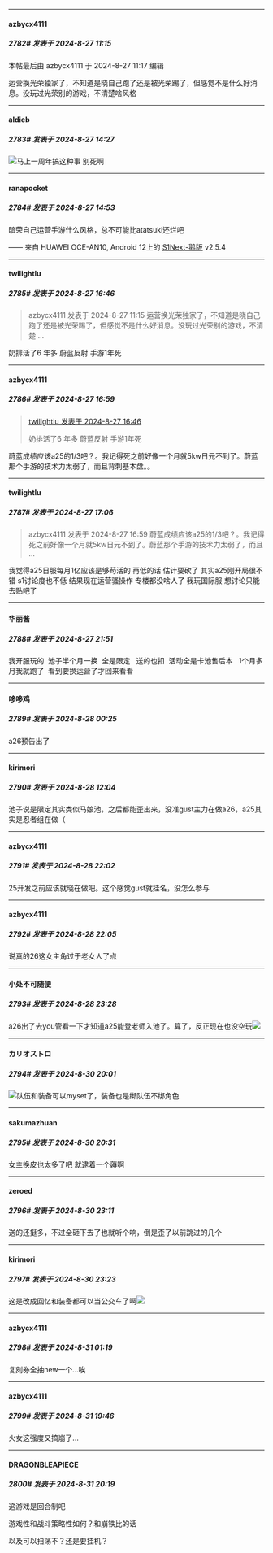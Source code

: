 ﻿
*****

####  azbycx4111  
##### 2782#       发表于 2024-8-27 11:15

 本帖最后由 azbycx4111 于 2024-8-27 11:17 编辑 

运营换光荣独家了，不知道是晓自己跑了还是被光荣踢了，但感觉不是什么好消息。没玩过光荣别的游戏，不清楚啥风格


*****

####  aldieb  
##### 2783#       发表于 2024-8-27 14:27

<img src="https://static.saraba1st.com/image/smiley/face2017/009.gif" referrerpolicy="no-referrer">马上一周年搞这种事 别死啊


*****

####  ranapocket  
##### 2784#       发表于 2024-8-27 14:53

暗荣自己运营手游什么风格，总不可能比atatsuki还烂吧

—— 来自 HUAWEI OCE-AN10, Android 12上的 [S1Next-鹅版](https://github.com/ykrank/S1-Next/releases) v2.5.4


*****

####  twilightlu  
##### 2785#       发表于 2024-8-27 16:46

<blockquote>azbycx4111 发表于 2024-8-27 11:15
运营换光荣独家了，不知道是晓自己跑了还是被光荣踢了，但感觉不是什么好消息。没玩过光荣别的游戏，不清楚 ...</blockquote>
奶排活了6 年多 蔚蓝反射 手游1年死 


*****

####  azbycx4111  
##### 2786#       发表于 2024-8-27 16:59

<blockquote><a href="httphttps://bbs.saraba1st.com/2b/forum.php?mod=redirect&amp;goto=findpost&amp;pid=66031809&amp;ptid=2147607" target="_blank">twilightlu 发表于 2024-8-27 16:46</a>

奶排活了6 年多 蔚蓝反射 手游1年死</blockquote>
蔚蓝成绩应该a25的1/3吧？。我记得死之前好像一个月就5kw日元不到了。蔚蓝那个手游的技术力太弱了，而且背刺基本盘。。


*****

####  twilightlu  
##### 2787#       发表于 2024-8-27 17:06

<blockquote>azbycx4111 发表于 2024-8-27 16:59
蔚蓝成绩应该a25的1/3吧？。我记得死之前好像一个月就5kw日元不到了。蔚蓝那个手游的技术力太弱了，而且 ...</blockquote>
我觉得a25日服每月1亿应该是够苟活的 再低的话 估计要砍了 其实a25刚开局很不错 s1讨论度也不低 结果现在运营骚操作 专楼都没啥人了 我玩国际服 想讨论只能去贴吧了


*****

####  华丽酱  
##### 2788#       发表于 2024-8-27 21:51

我开服玩的  池子半个月一换  全是限定   送的也扣  活动全是卡池售后本   1个月多月我就跑了  看到要换运营了才回来看看


*****

####  哆哆鸡  
##### 2789#       发表于 2024-8-28 00:25

a26预告出了


*****

####  kirimori  
##### 2790#       发表于 2024-8-28 12:04

池子说是限定其实类似马娘池，之后都能歪出来，没准gust主力在做a26，a25其实是忍者组在做（


*****

####  azbycx4111  
##### 2791#       发表于 2024-8-28 22:02

25开发之前应该就晓在做吧。这个感觉gust就挂名，没怎么参与

*****

####  azbycx4111  
##### 2792#       发表于 2024-8-28 22:05

说真的26这女主角过于老女人了点


*****

####  小处不可随便  
##### 2793#       发表于 2024-8-28 23:28

a26出了去you管看一下才知道a25能登老师入池了。算了，反正现在也没空玩<img src="https://static.saraba1st.com/image/smiley/face2017/013.png" referrerpolicy="no-referrer">


*****

####  カリオストロ  
##### 2794#       发表于 2024-8-30 20:01

<img src="https://static.saraba1st.com/image/smiley/face2017/056.gif" referrerpolicy="no-referrer">队伍和装备可以myset了，装备也是绑队伍不绑角色


*****

####  sakumazhuan  
##### 2795#       发表于 2024-8-30 20:31

女主换皮也太多了吧 就逮着一个薅啊


*****

####  zeroed  
##### 2796#       发表于 2024-8-30 23:11

送的还挺多，不过全砸下去了也就听个响，倒是歪了以前跳过的几个


*****

####  kirimori  
##### 2797#       发表于 2024-8-30 23:23

这是改成回忆和装备都可以当公交车了啊<img src="https://static.saraba1st.com/image/smiley/face2017/068.png" referrerpolicy="no-referrer">


*****

####  azbycx4111  
##### 2798#       发表于 2024-8-31 01:19

复刻券全抽new一个…唉


*****

####  azbycx4111  
##### 2799#       发表于 2024-8-31 19:46

火女这强度又搞崩了…


*****

####  DRAGONBLEAPIECE  
##### 2800#       发表于 2024-8-31 20:19

这游戏是回合制吧

游戏性和战斗策略性如何？和崩铁比的话

以及可以扫荡不？还是要挂机？

